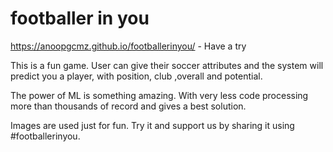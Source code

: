 # footballer in you 
https://anoopgcmz.github.io/footballerinyou/ - Have a try

This is a fun game. User can give their soccer attributes and the system will predict you a player, with position, club ,overall and potential. 

The power of ML is something amazing. With very less code processing more than thousands of record and gives a best solution.

Images are used just for fun. Try it and support us by sharing it using #footballerinyou.
